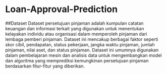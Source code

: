 # Loan-Approval-Prediction

##Dataset 
Dataset persetujuan pinjaman adalah kumpulan catatan keuangan dan informasi terkait yang digunakan untuk menentukan kelayakan individu atau organisasi dalam memperoleh pinjaman dari lembaga pemberi pinjaman. Dataset ini mencakup berbagai faktor seperti skor cibil, pendapatan, status pekerjaan, jangka waktu pinjaman, jumlah pinjaman, nilai aset, dan status pinjaman. Dataset ini umumnya digunakan dalam pembelajaran mesin dan analisis data untuk mengembangkan model dan algoritma yang memprediksi kemungkinan persetujuan pinjaman berdasarkan fitur-fitur yang diberikan.

## 
